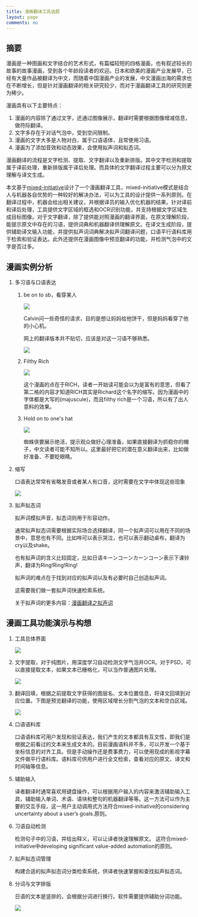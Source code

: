 ```yaml
---
title: 漫画翻译工具选题
layout: page
comments: no
---
```


## 摘要

漫画是一种图画和文字结合的艺术形式，有篇幅较短的四格漫画，也有叙述较长的故事的故事漫画，受到各个年龄段读者的欢迎。日本和欧美的漫画产业发展早，已经有大量作品被翻译为中文，而随着中国漫画产业的发展，中文漫画出海的需求也在不断增长，但是针对漫画翻译的相关研究较少，而对于漫画翻译工具的研究则更为稀少。

漫画具有以下主要特点：

1. 漫画的内容除了通过文字，还通过图像展示，翻译时需要根据图像增减信息，做符际翻译。 
2. 文字多存在于对话气泡中，受到空间限制。
3. 漫画的文字大多是人物对白，属于口语语体，且常使用习语。
4. 漫画为了添加音效和动态效果，会使用拟声词和拟态词。

漫画翻译的流程是文字检测、提取、文字翻译以及重新排版。其中文字检测和提取属于译前处理，重新排版属于译后处理。而具体的文字翻译过程主要可以分为原文理解与译文生成。

本文基于[mixed-initiative](https://blog.xulihang.me/mixed-initiatives/)设计了一个漫画翻译工具，mixed-initiative模式是结合人与机器各自优势的一种较好的解决办法，可以为工具的设计提供一系列原则。在翻译过程中，机器会给出相关建议，并根据译员的输入优化机器的结果。针对译前和译后处理，工具提供文字区域的框选和OCR识别功能，并支持根据文字区域生成目标图像。对于文字翻译，除了提供能对照漫画的翻译界面，在原文理解阶段，能提示原文中存在的习语，提供词典和机器翻译供理解原文。在译文生成阶段，提供辅助译文输入功能，并提供拟声词词典解决拟声词翻译问题，口语平行语料库用于检索和验证表达。此外还提供在漫画图像中预览翻译的功能，并检测气泡中的文字是否过多。


## 漫画实例分析

1. 多习语与口语表达

	1. be on to sb，看穿某人
	
		![](/album/comics/on_to_sb.jpg)
		
		Calvin问一些奇怪的请求，目的是想让妈妈给他饼干，但是妈妈看穿了他的小心机。
		
		网上的翻译版本并不贴切，应该是对这一习语不够熟悉。
		
		![](/album/comics/on_to_sb_cn.jpg)
	
	2. Filthy Rich

		![](/album/comics/Filthy_Rich.jpg)
		
		这个漫画的点在于RICH，读者一开始读可能会以为是富有的意思，但看了第二格的内容才知道RICH其实是Richard这个名字的缩写。因为漫画中的字体都是大写的(majuscule)，而且filthy rich是一个习语，所以有了出人意料的效果。
	
	3. Hold on to one's hat
	
		![](/album/comics/spider-verse.JPG)
		
		蜘蛛侠要展示绝活，提示观众做好心理准备。如果直接翻译为抓稳你的帽子，中文读者可能不知所以。这里最好把它的潜在意义翻译出来，比如做好准备、不要眨眼睛。

2. 缩写

	口语表达常常有省略发音或者某人有口音，这时需要在文字中体现这些现象
	
	![](/album/comics/calvin_haircut.gif)
	
3. 拟声拟态词

	拟声词模拟声音，拟态词则用于形容动作。
    
    通常拟声拟态词需要根据实际场合选择翻译，同一个拟声词可以用在不同的场景中，意思也有不同。比如哗可以表示哭泣，也可以表示翻动桌布，翻译为cry以及shake。
	
	也有拟声词的含义比较固定，比如日语キーンコーンカーンコーン表示下课铃声，翻译为Ring!Ring!Ring!
	
	拟声词的难点在于找到对应的拟声词以及有必要时自己创造拟声词。
	
	这需要我们做一套拟声词快速检索系统。
	
	关于拟声词的更多内容：[漫画翻译之拟声词](http://blog.xulihang.me/comics-translation-sound-effects-words/)
	
## 漫画工具功能演示与构想


1. 工具总体界面

	![](/album/comics/imagetrans.jpg)

2. 文字提取，对于纯图片，用深度学习自动检测文字气泡并OCR。对于PSD，可以直接提取文本，如果文本已栅格化，可以当作普通图片处理。

	![](https://user-images.githubusercontent.com/5462205/65491339-7137c900-dee1-11e9-81ce-e6f70ce503aa.gif)

3. 翻译回填，根据之前提取文字获得的图层名、文本位置信息，将译文回填到对应位置。下图是预览翻译的功能，使用区域增长分割气泡的文本和空白区域。

	![](https://user-images.githubusercontent.com/5462205/65491336-6e3cd880-dee1-11e9-9979-c213bd762e57.gif)

4. 口语语料库
	
	口语语料库可用户发现和验证表达，我们产生的文本都具有互文性，即我们是根据之前看过的文本来生成文本的。目前漫画语料并不多，可以开发一个基于坐标信息的对齐工具。但是手动操作还是费事费力，可以使用现成的影视字幕文件做平行语料库。语料库可供用户进行全文检索，查看对应的原文、译文和时间轴等信息。
	
5. 辅助输入
    
	译者翻译时通常喜欢用键盘操作，可以根据用户输入的内容来激活辅助输入工具，辅助输入单词、术语、语块和整句的机器翻译等等。这一方法可以作为主要的交互手段，这一用户主动调用式方法符合mixed-initiative的considering uncertainty about a user’s goals.原则。
	
6. 习语自动检测

	检测句子中的习语，并给出释义，可以让译者快速理解原文。 这符合mixed-initiative中developing significant value-added automation的原则。
	
7. 拟声拟态词管理

	构建合适的拟声拟态词分类检索系统，供译者快速掌握和查找拟声拟态词。
	
8. 分词与文字排版

	日语的文本是竖排的，会根据分词进行换行。软件需要提供辅助分词功能。
	
	![](/album/comics/conan_balloon.JPG)








